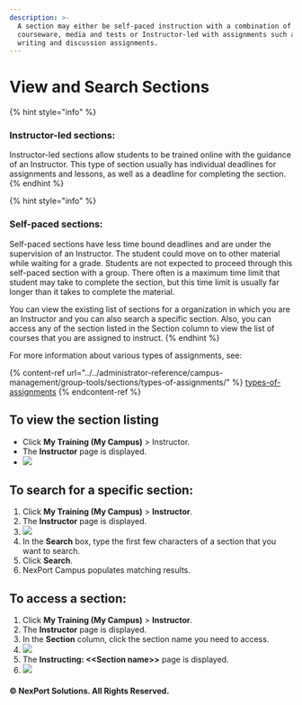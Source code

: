 ```yaml
---
description: >-
  A section may either be self-paced instruction with a combination of
  courseware, media and tests or Instructor-led with assignments such as the
  writing and discussion assignments.
---
```


# View and Search Sections

{% hint style="info" %}
### **Instructor-led sections:**

Instructor-led sections allow students to be trained online with the guidance of an Instructor. This type of section usually has individual deadlines for assignments and lessons, as well as a deadline for completing the section.
{% endhint %}

{% hint style="info" %}
### **Self-paced sections:**

Self-paced sections have less time bound deadlines and are under the supervision of an Instructor. The student could move on to other material while waiting for a grade. Students are not expected to proceed through this self-paced section with a group. There often is a maximum time limit that student may take to complete the section, but this time limit is usually far longer than it takes to complete the material.

You can view the existing list of sections for a organization in which you are an Instructor and you can also search a specific section. Also, you can access any of the section listed in the Section column to view the list of courses that you are assigned to instruct.
{% endhint %}

For more information about various types of assignments, see:

{% content-ref url="../../administrator-reference/campus-management/group-tools/sections/types-of-assignments/" %}
[types-of-assignments](../../administrator-reference/campus-management/group-tools/sections/types-of-assignments/)
{% endcontent-ref %}

## **To view the section listing**

* Click **My Training (My Campus)** > Instructor.
* The **Instructor** page is displayed.
* ![](../../../.gitbook/assets/Instructor\_550x227.png)

## **To search for a specific section:**

1. Click **My Training (My Campus)** > **Instructor**.
2. The **Instructor** page is displayed.
3. ![](../../../.gitbook/assets/Instructor\_Search\_550x227.png)
4. In the **Search** box, type the first few characters of a section that you want to search.
5. Click **Search**.
6. NexPort Campus populates matching results.

## **To access a section:**

1. Click **My Training (My Campus)** > **Instructor**.
2. The **Instructor** page is displayed.
3. In the **Section** column, click the section name you need to access.
4. ![](../../../.gitbook/assets/Instructor\_Access\_550x227.png)
5. The **Instructing: <\<Section name>>** page is displayed.
6. ![](../../../.gitbook/assets/Instructing\_page\_550x287.png)

#### © NexPort Solutions. All Rights Reserved.
